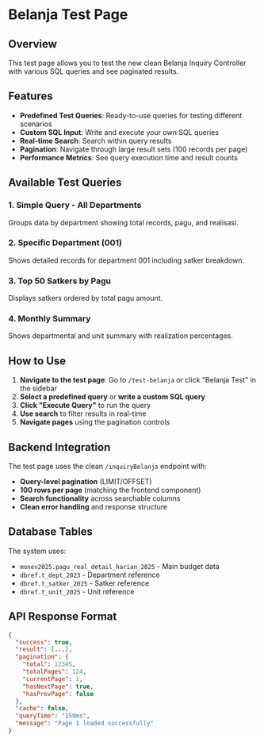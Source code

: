 # Belanja Test Page

## Overview

This test page allows you to test the new clean Belanja Inquiry Controller with various SQL queries and see paginated results.

## Features

- **Predefined Test Queries**: Ready-to-use queries for testing different scenarios
- **Custom SQL Input**: Write and execute your own SQL queries
- **Real-time Search**: Search within query results
- **Pagination**: Navigate through large result sets (100 records per page)
- **Performance Metrics**: See query execution time and result counts

## Available Test Queries

### 1. Simple Query - All Departments

Groups data by department showing total records, pagu, and realisasi.

### 2. Specific Department (001)

Shows detailed records for department 001 including satker breakdown.

### 3. Top 50 Satkers by Pagu

Displays satkers ordered by total pagu amount.

### 4. Monthly Summary

Shows departmental and unit summary with realization percentages.

## How to Use

1. **Navigate to the test page**: Go to `/test-belanja` or click "Belanja Test" in the sidebar
2. **Select a predefined query** or **write a custom SQL query**
3. **Click "Execute Query"** to run the query
4. **Use search** to filter results in real-time
5. **Navigate pages** using the pagination controls

## Backend Integration

The test page uses the clean `/inquiryBelanja` endpoint with:

- **Query-level pagination** (LIMIT/OFFSET)
- **100 rows per page** (matching the frontend component)
- **Search functionality** across searchable columns
- **Clean error handling** and response structure

## Database Tables

The system uses:

- `monev2025.pagu_real_detail_harian_2025` - Main budget data
- `dbref.t_dept_2023` - Department reference
- `dbref.t_satker_2025` - Satker reference
- `dbref.t_unit_2025` - Unit reference

## API Response Format

```json
{
  "success": true,
  "result": [...],
  "pagination": {
    "total": 12345,
    "totalPages": 124,
    "currentPage": 1,
    "hasNextPage": true,
    "hasPrevPage": false
  },
  "cache": false,
  "queryTime": "150ms",
  "message": "Page 1 loaded successfully"
}
```
